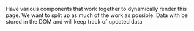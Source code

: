 Have various components that work together to dynamically render this page. We want to split up as much of the work as possible. Data with be stored in the DOM and will keep track of updated data
